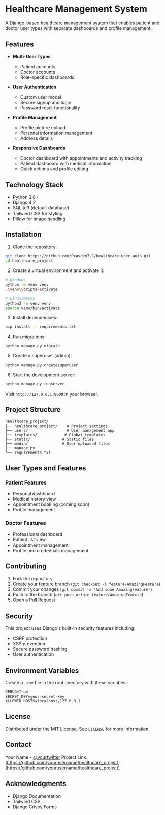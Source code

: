 # Healthcare Management System

A Django-based healthcare management system that enables patient and doctor user types with separate dashboards and profile management.

## Features

- **Multi-User Types**
  - Patient accounts
  - Doctor accounts
  - Role-specific dashboards

- **User Authentication**
  - Custom user model
  - Secure signup and login
  - Password reset functionality

- **Profile Management**
  - Profile picture upload
  - Personal information management
  - Address details

- **Responsive Dashboards**
  - Doctor dashboard with appointments and activity tracking
  - Patient dashboard with medical information
  - Quick actions and profile editing

## Technology Stack

- Python 3.8+
- Django 4.2
- SQLite3 (default database)
- Tailwind CSS for styling
- Pillow for image handling

## Installation

1. Clone the repository:
```bash
git clone https://github.com/Praveen7-C/healthcare-user-auth.git
cd healthcare_project
```

2. Create a virtual environment and activate it:
```bash
# Windows
python -m venv venv
.\venv\Scripts\activate

# Linux/macOS
python3 -m venv venv
source venv/bin/activate
```

3. Install dependencies:
```bash
pip install -r requirements.txt
```

4. Run migrations:
```bash
python manage.py migrate
```

5. Create a superuser (admin):
```bash
python manage.py createsuperuser
```

6. Start the development server:
```bash
python manage.py runserver
```

Visit `http://127.0.0.1:8000` in your browser.

## Project Structure

```
healthcare_project/
├── healthcare_project/    # Project settings
├── users/                 # User management app
├── templates/            # Global templates
├── static/              # Static files
├── media/               # User-uploaded files
├── manage.py
└── requirements.txt
```

## User Types and Features

### Patient Features
- Personal dashboard
- Medical history view
- Appointment booking (coming soon)
- Profile management

### Doctor Features
- Professional dashboard
- Patient list view
- Appointment management
- Profile and credentials management

## Contributing

1. Fork the repository
2. Create your feature branch (`git checkout -b feature/AmazingFeature`)
3. Commit your changes (`git commit -m 'Add some AmazingFeature'`)
4. Push to the branch (`git push origin feature/AmazingFeature`)
5. Open a Pull Request

## Security

This project uses Django's built-in security features including:
- CSRF protection
- XSS prevention
- Secure password hashing
- User authentication

## Environment Variables

Create a `.env` file in the root directory with these variables:
```
DEBUG=True
SECRET_KEY=your-secret-key
ALLOWED_HOSTS=localhost,127.0.0.1
```

## License

Distributed under the MIT License. See `LICENSE` for more information.

## Contact

Your Name - [@yourtwitter](https://twitter.com/yourtwitter)
Project Link: [https://github.com/yourusername/healthcare_project](https://github.com/yourusername/healthcare_project)

## Acknowledgments

* Django Documentation
* Tailwind CSS
* Django Crispy Forms
